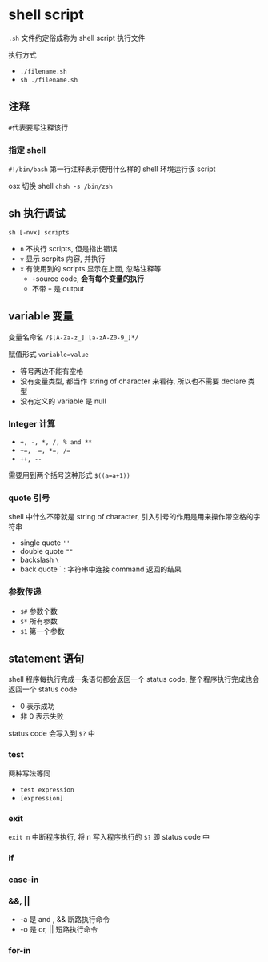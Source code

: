 # shell script

`.sh` 文件约定俗成称为 shell script 执行文件

执行方式

- `./filename.sh`
- `sh ./filename.sh`

## 注释

`#`代表要写注释该行

### 指定 shell

`#!/bin/bash` 第一行注释表示使用什么样的 shell 环境运行该 script

osx 切换 shell `chsh -s /bin/zsh`

## sh 执行调试

`sh [-nvx] scripts`

- `n` 不执行 scripts, 但是指出错误
- `v` 显示 scrpits 内容, 并执行
- `x` 有使用到的 scripts 显示在上面, 忽略注释等
  -  `+`source code, **会有每个变量的执行**
  -  不带 `+` 是 output

## variable 变量

变量名命名 `/$[A-Za-z_] [a-zA-Z0-9_]*/`

赋值形式 `variable=value`

- 等号两边不能有空格
- 没有变量类型, 都当作 string of character 来看待, 所以也不需要 declare 类型
- 没有定义的 variable 是 null

### Integer 计算

- `+, -, *, /, % and **`
- `+=, -=, *=, /=`
- `++, --`

需要用到两个括号这种形式 `$((a=a+1))`

### quote 引号

shell 中什么不带就是 string of character, 引入引号的作用是用来操作带空格的字符串

- single quote `''`
- double quote `""`
- backslash `\`
- back quote ` : 字符串中连接 command 返回的结果

### 参数传递

- `$#` 参数个数
- `$*` 所有参数
- `$1` 第一个参数

## statement 语句

shell 程序每执行完成一条语句都会返回一个 status code, 整个程序执行完成也会返回一个 status code

- 0 表示成功
- 非 0 表示失败

status code 会写入到 `$?` 中

### test

两种写法等同

- `test expression`
- `[expression]`

### exit

`exit n` 中断程序执行, 将 n 写入程序执行的 `$?` 即 status code 中

### if

### case-in

### &&, ||

- -a 是 and , && 断路执行命令
- -o 是 or, || 短路执行命令

### for-in
